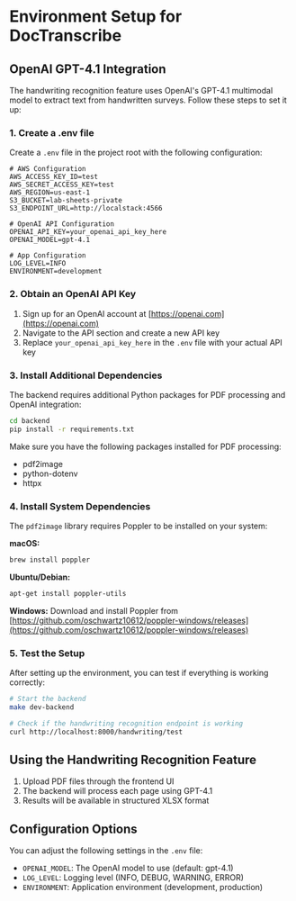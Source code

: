 # Environment Setup for DocTranscribe

## OpenAI GPT-4.1 Integration

The handwriting recognition feature uses OpenAI's GPT-4.1 multimodal model to extract text from handwritten surveys. Follow these steps to set it up:

### 1. Create a .env file

Create a `.env` file in the project root with the following configuration:

```
# AWS Configuration
AWS_ACCESS_KEY_ID=test
AWS_SECRET_ACCESS_KEY=test
AWS_REGION=us-east-1
S3_BUCKET=lab-sheets-private
S3_ENDPOINT_URL=http://localstack:4566

# OpenAI API Configuration
OPENAI_API_KEY=your_openai_api_key_here
OPENAI_MODEL=gpt-4.1

# App Configuration
LOG_LEVEL=INFO
ENVIRONMENT=development
```

### 2. Obtain an OpenAI API Key

1. Sign up for an OpenAI account at [https://openai.com](https://openai.com)
2. Navigate to the API section and create a new API key
3. Replace `your_openai_api_key_here` in the `.env` file with your actual API key

### 3. Install Additional Dependencies

The backend requires additional Python packages for PDF processing and OpenAI integration:

```bash
cd backend
pip install -r requirements.txt
```

Make sure you have the following packages installed for PDF processing:
- pdf2image
- python-dotenv
- httpx

### 4. Install System Dependencies

The `pdf2image` library requires Poppler to be installed on your system:

**macOS:**
```bash
brew install poppler
```

**Ubuntu/Debian:**
```bash
apt-get install poppler-utils
```

**Windows:**
Download and install Poppler from [https://github.com/oschwartz10612/poppler-windows/releases](https://github.com/oschwartz10612/poppler-windows/releases)

### 5. Test the Setup

After setting up the environment, you can test if everything is working correctly:

```bash
# Start the backend
make dev-backend

# Check if the handwriting recognition endpoint is working
curl http://localhost:8000/handwriting/test
```

## Using the Handwriting Recognition Feature

1. Upload PDF files through the frontend UI
2. The backend will process each page using GPT-4.1
3. Results will be available in structured XLSX format

## Configuration Options

You can adjust the following settings in the `.env` file:

- `OPENAI_MODEL`: The OpenAI model to use (default: gpt-4.1)
- `LOG_LEVEL`: Logging level (INFO, DEBUG, WARNING, ERROR)
- `ENVIRONMENT`: Application environment (development, production) 
